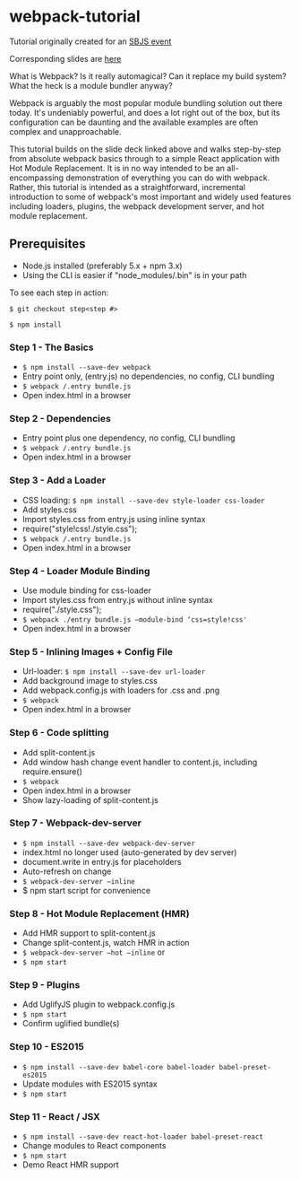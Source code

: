 # webpack-tutorial
Tutorial originally created for an [SBJS event](http://www.meetup.com/sbjavascript/events/229239289/)

Corresponding slides are [here](https://docs.google.com/presentation/d/1qHeoAXfspiPh9236sGst7WfDH5dqTMvXsE0Kr_SLyeU/edit?usp=sharing)

What is Webpack? Is it really automagical? Can it replace my build system? What the heck is a module bundler anyway?

Webpack is arguably the most popular module bundling solution out there today. It's undeniably powerful, and does a lot right out of the box, but its configuration can be daunting and the available examples are often complex and unapproachable.

This tutorial builds on the slide deck linked above and walks step-by-step from absolute webpack basics through to a simple React application with Hot Module Replacement. It is in no way intended to be an all-encompassing demonstration of everything you can do with webpack. Rather, this tutorial is intended as a straightforward, incremental introduction to some of webpack's most important and widely used features including loaders, plugins, the webpack development server, and hot module replacement.

## Prerequisites
* Node.js installed (preferably 5.x + npm 3.x)
* Using the CLI is easier if "node_modules/.bin" is in your path

To see each step in action:

`$ git checkout step<step #>`

`$ npm install`

### Step 1 - The Basics
* `$ npm install --save-dev webpack`
* Entry point only, (entry.js) no dependencies, no config, CLI bundling
* `$ webpack /.entry bundle.js`
* Open index.html in a browser

### Step 2 - Dependencies
* Entry point plus one dependency, no config, CLI bundling
* `$ webpack /.entry bundle.js`
* Open index.html in a browser

### Step 3 - Add a Loader
* CSS loading: `$ npm install --save-dev style-loader css-loader`
* Add styles.css
* Import styles.css from entry.js using inline syntax
 * require("style!css!./style.css");
* `$ webpack /.entry bundle.js`
* Open index.html in a browser

### Step 4 - Loader Module Binding
* Use module binding for css-loader
* Import styles.css from entry.js without inline syntax
 * require("./style.css");
* `$ webpack ./entry bundle.js —module-bind ‘css=style!css'`
* Open index.html in a browser

### Step 5 - Inlining Images + Config File
* Url-loader: `$ npm install --save-dev url-loader`
* Add background image to styles.css
* Add webpack.config.js with loaders for .css and .png
* `$ webpack`
* Open index.html in a browser

### Step 6 - Code splitting
* Add split-content.js
* Add window hash change event handler to content.js, including require.ensure()
* `$ webpack`
* Open index.html in a browser
* Show lazy-loading of split-content.js

### Step 7 - Webpack-dev-server
* `$ npm install --save-dev webpack-dev-server`
* index.html no longer used (auto-generated by dev server)
* document.write in entry.js for placeholders
* Auto-refresh on change
* `$ webpack-dev-server —inline`
* $ npm start script for convenience

### Step 8 - Hot Module Replacement (HMR)
* Add HMR support to split-content.js
* Change split-content.js, watch HMR in action
* `$ webpack-dev-server —hot —inline` or
* `$ npm start`

### Step 9 - Plugins
* Add UglifyJS plugin to webpack.config.js
* `$ npm start`
* Confirm uglified bundle(s)

### Step 10 - ES2015
* `$ npm install --save-dev babel-core babel-loader babel-preset-es2015`
* Update modules with ES2015 syntax
* `$ npm start`

### Step 11 - React / JSX
* `$ npm install --save-dev react-hot-loader babel-preset-react`
* Change modules to React components
* `$ npm start`
* Demo React HMR support
